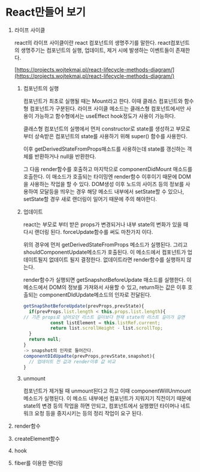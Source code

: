 # React만들어 보기

1. 라이프 사이클

   react의 라이프 사이클이란 react 컴포넌트의 생명주기를 말한다. react컴포넌트의 생명주기는 컴포넌트의 실행, 업데이트, 제거 시에 발생하는 이벤트들이 존재한다.

   [https://projects.wojtekmaj.pl/react-lifecycle-methods-diagram/](https://projects.wojtekmaj.pl/react-lifecycle-methods-diagram/)

   1. 컴포넌트의 실행

      컴포넌트가 최초로 실행될 때는 Mount라고 한다. 이때 클래스 컴포넌트와 함수형 컴포넌트가 구분된다. 라이프 사이클 메소드는 클래스형 컴포넌트에서만 사용이 가능하고 함수형에서는 useEffect hook정도가 사용이 가능하다.

      클래스형 컴포넌트의 실행에서 먼저 constructor로 state를 생성하고 부모로 부터 상속받은 컴포넌트의 state를 사용하기 위해 super() 함수를 사용한다.

      이후 getDerivedStateFromProps매소드를 사용하는데 state를 갱신하는 객체를 반환하거나 null을 반환한다.

      그 다음 render함수를 호출하고 마지막으로 componentDidMount 매소드를 호출한다. 이 매소드가 호출되는 타이밍엔 render함수 이후이기 때문에 DOM을 사용하는 작업을 할 수 있다. DOM생성 이후 노드의 사이즈 등의 정보를 사용하여 모달등을 띄우는 경우 해당 메소드 내부에서 setState할 수 있으나, setState할 경우 새로 랜더링이 일어기 때문에 주의 해야한다.

   2. 업데이트

      react는 부모로 부터 받은 props가 변경되거나 내부 state의 변화가 있을 때 다시 랜더링 된다. forceUpdate함수를 써도 마찬가지 이다.

      위의 경우에 먼저 getDerivedStateFromProps 메소드가 실행된다. 그리고 shouldComponentUpdate메소드가 호출된다. 이 메소드에서 컴포넌트가 업데이트될지 없데이트 될지 결정한다. 없데이트라면 render함수를 실행하지 않는다.

      render함수가 실행되면 getSnapshotBeforeUpdate 매소드를 실행한다. 이 메소드에서 DOM의 정보를 가져와서 사용할 수 있고, return하는 값은 이후 호출되는 componentDIdUpdate메소드의 인자로 전달된다.

      ```jsx
      getSnapShotBeforeUpdate(prevProps,prevState){
      	if(prevProps.list.length < this.props.list.length){
      // 기존 props로 넘어오던 리스트 길이보다 현재 state의 리스트 길이가 길면
      			const listElement = this.listRef.current;
      			return list.scrollHeight - list.scrollTop;
      	}
      	return null;
      }
      -> snapshot의 인자로 들어간다.
      componentDIdUpadte(prevProps,prevState,snapshot){
      	// 업데이트 전 값과 render이후 값 비교
      }
      ```

   3. unmount

      컴포넌트가 제거될 때 unmount된다고 하고 이때 componentWillUnmount메소드가 실행된다. 이 메소드 내부에선 컴포넌트가 지워지기 직전이기 때문에 state의 변경 등의 작업을 하면 안되고, 컴포넌트에서 실행했던 타이머나 네트워크 요청 등을 중지시키는 등의 정리 작업이 요구 된다.

2. render함수
3. createElement함수
4. hook
5. fiber를 이용한 랜더링
